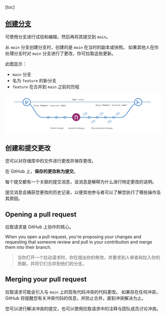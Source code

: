 [toc]

## [创建分支](https://docs.github.com/zh/get-started/quickstart/hello-world#create-a-branch)

可使用分支进行试验和编辑，然后再将其提交到 `main`。

从 `main` 分支创建分支时，创建的是 `main` 在当时的副本或快照。 如果其他人在你处理分支时对 `main` 分支进行了更改，你可拉取这些更新。

此图显示：

- `main` 分支
- 名为 `feature` 的新分支
- `feature` 在合并到 `main` 之前的历程

![分支图](../../imgs/branching.png)



## 创建和提交更改

您可以对存储库中的文件进行更改并保存更改。 

在 GitHub 上，**保存的更改称为提交**。 

每个提交都有一个关联的提交消息，该消息是解释为什么进行特定更改的说明。 

提交消息会捕获您更改的历史记录，以便其他参与者可以了解您执行了哪些操作及其原因。



## Opening a pull request

拉取请求是 GitHub 上协作的核心。

When you open a pull request, you're proposing your changes and requesting that someone review and pull in your contribution and merge them into their branch. 

> 当你打开一个拉动请求时，你在提出你的修改，并要求别人审查和拉入你的贡献，并将它们合并到他们的分支。



## Merging your pull request

拉取请求可能会引入与 `main` 上的现有代码冲突的代码更改。 如果存在任何冲突， GitHub 将提醒您有关冲突代码的信息，并防止合并，直到冲突解决为止。

 您可以进行解决冲突的提交，也可以使用拉取请求中的注释与团队成员讨论冲突。